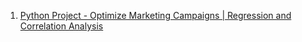 1. [Python Project - Optimize Marketing Campaigns | Regression and Correlation Analysis](https://www.youtube.com/watch?v=GHxOtLtZqWU)